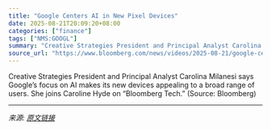 ```yaml
---
title: "Google Centers AI in New Pixel Devices"
date: 2025-08-21T20:09:20+08:00
categories: ["finance"]
tags: ["NMS:GOOGL"]
summary: "Creative Strategies President and Principal Analyst Carolina Milanesi says Google’s focus on AI makes its new devices appealing to a broad range of users. She joins Caroline Hyde on “Bloomberg Tech.” "
source_url: "https://www.bloomberg.com/news/videos/2025-08-21/google-centers-ai-in-new-pixel-devices-video"
---
```


Creative Strategies President and Principal Analyst Carolina Milanesi says Google’s focus on AI makes its new devices appealing to a broad range of users. She joins Caroline Hyde on “Bloomberg Tech.” (Source: Bloomberg)

---

*来源: [原文链接](https://www.bloomberg.com/news/videos/2025-08-21/google-centers-ai-in-new-pixel-devices-video)*
